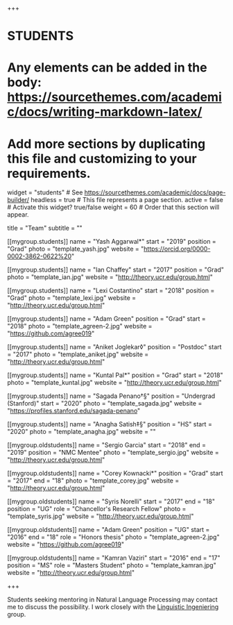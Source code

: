 +++
# STUDENTS
# Any elements can be added in the body: https://sourcethemes.com/academic/docs/writing-markdown-latex/
# Add more sections by duplicating this file and customizing to your requirements.

widget = "students"  # See https://sourcethemes.com/academic/docs/page-builder/
headless = true  # This file represents a page section.
active = false  # Activate this widget? true/false
weight = 60  # Order that this section will appear.

title = "Team"
subtitle = ""

[[mygroup.students]]
  name = "Yash Aggarwal*"
  start = "2019"
  position = "Grad"
  photo = "template_yash.jpg"
  website = "https://orcid.org/0000-0002-3862-0622%20"

[[mygroup.students]]
  name = "Ian Chaffey"
  start = "2017"
  position = "Grad"
  photo = "template_ian.jpg"
  website = "http://theory.ucr.edu/group.html"

[[mygroup.students]]
  name = "Lexi Costantino"
  start = "2018"
  position = "Grad"
  photo = "template_lexi.jpg"
  website = "http://theory.ucr.edu/group.html"

[[mygroup.students]]
  name = "Adam Green"
  position = "Grad"
  start = "2018"
  photo = "template_agreen-2.jpg"
  website = "https://github.com/agree019"

[[mygroup.students]]
  name = "Aniket Joglekar◊"
  position = "Postdoc"
  start = "2017"
  photo = "template_aniket.jpg"
  website = "http://theory.ucr.edu/group.html"

[[mygroup.students]]
  name = "Kuntal Pal*"
  position = "Grad"
  start = "2018"
  photo = "template_kuntal.jpg"
  website = "http://theory.ucr.edu/group.html"

[[mygroup.students]]
  name = "Sagada Penano†§"
  position = "Undergrad (Stanford)"
  start = "2020"
  photo = "template_sagada.jpg"
  website = "https://profiles.stanford.edu/sagada-penano"

[[mygroup.students]]
  name = "Anagha Satish‡§"
  position = "HS"
  start = "2020"
  photo = "template_anagha.jpg"
  website = ""

[[mygroup.oldstudents]]
  name = "Sergio Garcia"
  start = "2018"
  end = "2019"
  position = "NMC Mentee"
  photo = "template_sergio.jpg"
  website = "http://theory.ucr.edu/group.html"


[[mygroup.oldstudents]]
  name = "Corey Kownacki*"
  position = "Grad"
  start = "2017"
  end = "18"
  photo = "template_corey.jpg"
  website = "http://theory.ucr.edu/group.html"

[[mygroup.oldstudents]]
  name = "Syris Norelli"
  start = "2017"
  end = "18"
  position = "UG"
  role = "Chancellor's Research Fellow"
  photo = "template_syris.jpg"
  website = "http://theory.ucr.edu/group.html"

[[mygroup.oldstudents]]
  name = "Adam Green"
  position = "UG"
  start = "2016"
  end = "18"
  role = "Honors thesis"
  photo = "template_agreen-2.jpg"
  website = "https://github.com/agree019"

[[mygroup.oldstudents]]
  name = "Kamran Vaziri"
  start = "2016"
  end = "17"
  position = "MS"
  role = "Masters Student"
  photo = "template_kamran.jpg"
  website = "http://theory.ucr.edu/group.html"

+++

Students seeking mentoring in Natural Language Processing may contact me to discuss the possibility. I work closely with the [Linguistic Ingeniering](http://grupos.iingen.unam.mx/iling/es-mx/Paginas/default.aspx) group.
